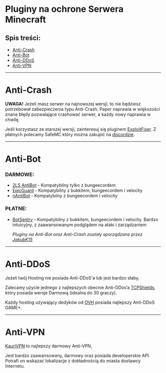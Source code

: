 # Pluginy na ochrone Serwera Minecraft 

## Spis treści:
- [Anti-Crash](https://github.com/vBagieta/Minecraft/blob/main/Pluginy/pluginy-ochrona.md#anti-crash)
- [Anti-Bot](https://github.com/vBagieta/Minecraft/blob/main/Pluginy/pluginy-ochrona.md#anti-bot)
- [Anti-DDoS](https://github.com/vBagieta/Minecraft/blob/main/Pluginy/pluginy-ochrona.md#anti-ddos)
- [Anti-VPN](https://github.com/vBagieta/Minecraft/blob/main/Pluginy/pluginy-ochrona.md#anti-vpn)

---

# Anti-Crash
**UWAGA!** Jeżeli masz serwer na najnowszej wersji, to nie będziesz potrzebował zabezpieczenia typu Anti-Crash. Paper naprawia w większości znane błędy pozwalające crashować serwer, a każdy nowy naprawia w chwilę.

Jeśli korzystasz ze starszej wersji, zainteresuj się pluginem [ExploitFixer](https://www.spigotmc.org/resources/2ls-exploitfixer-the-ultimate-antiexploit-plugin.62842/). Z płatnych polecamy SafeMC który można zakupić na [discordzie](https://discord.com/invite/vSxAYAtzqv).

---

# Anti-Bot
### DARMOWE:
- [2LS AntiBot](https://www.spigotmc.org/resources/2ls-antibot-the-ultimate-antibot-plugin.62847/) - Kompatybilny tylko z bungeecordem
- [EpicGuard](https://www.spigotmc.org/resources/%E2%AD%90-epicguard-protect-your-server-from-bots-more-%E2%AD%90.72369/) - Kompatybilny z bukkitem, bungeecordem i velocity
- [nAntiBot](https://www.nickuc.com/en/details/nantibot) - Kompatybilny z bungeecordem i velocity

### PŁATNE:
- [BotSentry](https://www.spigotmc.org/resources/%E2%9A%A1-botsentry-%E2%9A%A1-antibot-antiproxy-resisting-30k-bots-per-second-bungee-spigot-sponge-velocity.55924/) - Kompatybilny z bukkitem, bungeecordem i velocity. Bardzo intuicyjny, z zaawansowanym podglądem na ataki i zarządzaniem


  *Pluginy na Anti-Bot oraz Anti-Crash zostały sporządzane przez [JakubK15](https://github.com/Jakubk15/)*

---

# Anti-DDoS
Jeżeli twój Hosting nie posiada Anti-DDoS'a lub jest bardzo słaby,

Zalecamy użycie jednego z najlepszych obecnie Anti-DDos’a [TCPShields](https://tcpshield.com/), który posiada wersje Darmową (idealna do 30 graczy).

Każdy hosting używający dedyków od [OVH](https://ovhcloud.com) posiada najlepszy Anti-DDoS GAME+.

---

# Anti-VPN

[KauriVPN](https://www.spigotmc.org/resources/kaurivpn-anti-proxy-tor-and-vpn-free-api.93355/) to najlepszy darmowy Anti-VPN,

Jest bardzo zaawansowany, darmowy oraz posiada developerskie API. Potrafi on wskazać lokalizacje z dokładnością do miasta dostawcy Internetu.

